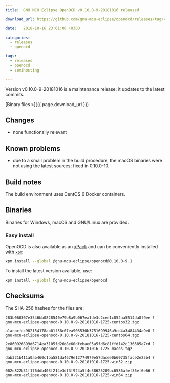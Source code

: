 ```yaml
---
title:  GNU MCU Eclipse OpenOCD v0.10.0-9-20181016 released

download_url: https://github.com/gnu-mcu-eclipse/openocd/releases/tag/v0.10.0-9-20181016

date:   2018-10-16 23:01:00 +0300

categories:
  - releases
  - openocd

tags:
  - releases
  - openocd
  - semihosting

---
```


Version v0.10.0-9-20181016 is a maintenance release; it updates to the latest commits.

[Binary files »]({{ page.download_url }})

## Changes

* none functionally relevant

## Known problems

* due to a small problem in the build procedure, the macOS binaries were not
using the latest sources; fixed in 0.10.0-10.

## Build notes

The build environment uses CentOS 6 Docker containers.

## Binaries

Binaries for Windows, macOS and GNU/Linux are provided.

### Easy install

OpenOCD is also available as an [xPack](https://www.npmjs.com/package/@gnu-mcu-eclipse/openocd) and can be conveniently installed with [`xpm`](https://www.npmjs.com/package/xpm):

```sh
xpm install --global @gnu-mcu-eclipse/openocd@0.10.0-9.1
```

To install the latest version available, use:

```sh
xpm install --global @gnu-mcu-eclipse/openocd
```

## Checksums

The SHA-256 hashes for the files are:

```
283b060307e3546bb0828540e79b8a9b067ea1de3c2cee1c852aa5514da8f9ee ?
gnu-mcu-eclipse-openocd-0.10.0-9-20181016-1725-centos32.tgz

a1acbcfcc982f54178ab01f58c07ea903530b3751699946a9cd4a3484434a9e0 ?
gnu-mcu-eclipse-openocd-0.10.0-9-20181016-1725-centos64.tgz

2e860926899d6714ea3105fd26d8e60dfebae05a5fd6c81ffd142c136385a7cd ?
gnu-mcu-eclipse-openocd-0.10.0-9-20181016-1725-macos.tgz

dab321b411a0ab460c1ba581da4679e12774979e57dacee0b60735face2e25b4 ?
gnu-mcu-eclipse-openocd-0.10.0-9-20181016-1725-win32.zip

002e822b31f1764db403f214e3df3f924a5f4e38625209bc6586afef36ef6e66 ?
gnu-mcu-eclipse-openocd-0.10.0-9-20181016-1725-win64.zip
```
